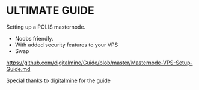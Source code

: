 # ULTIMATE GUIDE
Setting up a POLIS masternode.
 * Noobs friendly.
 * With added security features to your VPS
 * Swap
 
 https://github.com/digitalmine/Guide/blob/master/Masternode-VPS-Setup-Guide.md
 
Special thanks to [digitalmine](https://github.com/digitalmine) for the guide






